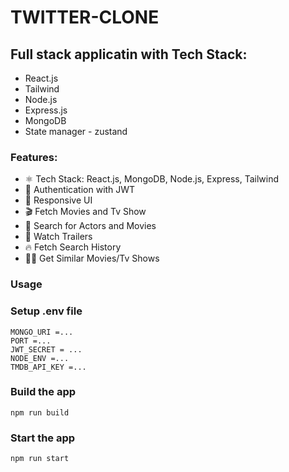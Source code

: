 # TWITTER-CLONE

## Full stack applicatin with Tech Stack:

- React.js
- Tailwind
- Node.js
- Express.js
- MongoDB
- State manager - zustand

### Features:

- ⚛️ Tech Stack: React.js, MongoDB, Node.js, Express, Tailwind
- 🔐 Authentication with JWT
- 📱 Responsive UI
- 🎬 Fetch Movies and Tv Show
- 🔎 Search for Actors and Movies
- 🎥 Watch Trailers
- 🔥 Fetch Search History
- 🐱‍👤 Get Similar Movies/Tv Shows

### Usage

### Setup .env file

```shell
MONGO_URI =...
PORT =...
JWT_SECRET = ...
NODE_ENV =...
TMDB_API_KEY =...
```

### Build the app

```shell
npm run build
```

### Start the app

```shell
npm run start
```
